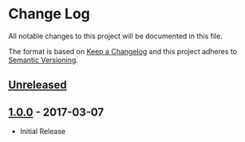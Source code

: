 # Change Log
All notable changes to this project will be documented in this file.

The format is based on [Keep a Changelog](http://keepachangelog.com/) and this
 project adheres to [Semantic Versioning](http://semver.org/).

## [Unreleased][unreleased]

## [1.0.0] - 2017-03-07
- Initial Release

[unreleased]: https://github.com/Fleshgrinder/php-core
[1.0.0]: https://github.com/Fleshgrinder/php-core/compare/1.0.0...HEAD
